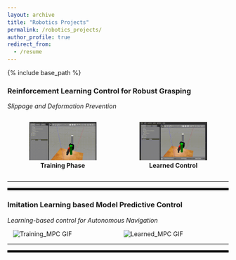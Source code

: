 ```yaml
---
layout: archive
title: "Robotics Projects"
permalink: /robotics_projects/
author_profile: true
redirect_from:
  - /resume
---
```


{% include base_path %}

<!-- ## Experience -->

### Reinforcement Learning Control for Robust Grasping 
*Slippage and Deformation Prevention*  

<div style="display: flex; justify-content: space-around;">
  <figure style="text-align: center;">
    <img src="/images/Training_cropped.gif" alt="Training GIF" width="90%">
    <figcaption><strong>Training Phase</strong></figcaption>
  </figure>
  <figure style="text-align: center;">
    <img src="/images/Learned_cropped.gif" alt="Learned GIF" width="90%">
    <figcaption><strong>Learned Control</strong></figcaption>
  </figure>
</div>

---
<hr style="border: 2px solid black;">

### **Imitation Learning based Model Predictive Control**  
*Learning-based control for Autonomous Navigation*  

<div style="display: flex; justify-content: space-around;">
  <img src="/images/Training_Phase_MPC.gif" alt="Training_MPC GIF" width="45%">
  <img src="/images/Learned_MPC.gif" alt="Learned_MPC GIF" width="45%">
</div>

---
<hr style="border: 2px solid black;">

